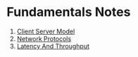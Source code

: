 # Fundamentals Notes

1. [Client Server Model](./01-client-server.md)
2. [Network Protocols](./02-network-protocols.md)
3. [Latency And Throughput](./03-latency-and-throughput.md)
